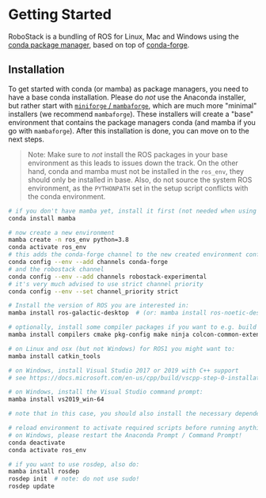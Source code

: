 # Getting Started
RoboStack is a bundling of ROS for Linux, Mac and Windows using the [conda package manager](https://docs.conda.io/en/latest/), based on top of [conda-forge](https://conda-forge.org/).

## Installation
To get started with conda (or mamba) as package managers, you need to have a base conda installation. Please do _not_ use the Anaconda installer, but rather start with [`miniforge` / `mambaforge`](https://github.com/conda-forge/miniforge), which are much more "minimal" installers (we recommend `mambaforge`). These installers will create a "base" environment that contains the package managers conda (and mamba if you go with `mambaforge`). After this installation is done, you can move on to the next steps.

> Note: Make sure to _not_ install the ROS packages in your base environment as this leads to issues down the track. On the other hand, conda and mamba must not be installed in the `ros_env`, they should only be installed in base. Also, do not source the system ROS environment, as the `PYTHONPATH` set in the setup script conflicts with the conda environment.

```bash
# if you don't have mamba yet, install it first (not needed when using mambaforge):
conda install mamba

# now create a new environment
mamba create -n ros_env python=3.8
conda activate ros_env
# this adds the conda-forge channel to the new created environment configuration 
conda config --env --add channels conda-forge
# and the robostack channel
conda config --env --add channels robostack-experimental
# it's very much advised to use strict channel priority
conda config --env --set channel_priority strict

# Install the version of ROS you are interested in:
mamba install ros-galactic-desktop  # (or: mamba install ros-noetic-desktop)

# optionally, install some compiler packages if you want to e.g. build packages in a colcon_ws:
mamba install compilers cmake pkg-config make ninja colcon-common-extensions

# on Linux and osx (but not Windows) for ROS1 you might want to:
mamba install catkin_tools

# on Windows, install Visual Studio 2017 or 2019 with C++ support 
# see https://docs.microsoft.com/en-us/cpp/build/vscpp-step-0-installation?view=msvc-160

# on Windows, install the Visual Studio command prompt:
mamba install vs2019_win-64

# note that in this case, you should also install the necessary dependencies with conda/mamba, if possible

# reload environment to activate required scripts before running anything
# on Windows, please restart the Anaconda Prompt / Command Prompt!
conda deactivate
conda activate ros_env

# if you want to use rosdep, also do:
mamba install rosdep
rosdep init  # note: do not use sudo!
rosdep update
```
